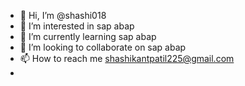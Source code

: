 - 👋 Hi, I’m @shashi018
- 👀 I’m interested in sap abap
- 🌱 I’m currently learning sap abap
- 💞️ I’m looking to collaborate on sap abap
- 📫 How to reach me shashikantpatil225@gmail.com
- 

<!---
shashi018/shashi018 is a ✨ special ✨ repository because its `README.md` (this file) appears on your GitHub profile.
You can click the Preview link to take a look at your changes.
--->
